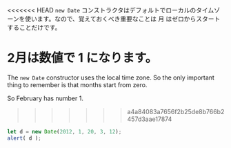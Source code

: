 <<<<<<< HEAD
`new Date` コンストラクタはデフォルトでローカルのタイムゾーンを使います。なので、覚えておくべき重要なことは 月 はゼロからスタートすることだけです。

2月は数値で 1 になります。
=======
The `new Date` constructor uses the local time zone. So the only important thing to remember is that months start from zero.

So February has number 1.
>>>>>>> a4a84083a7656f2b25de8b766b2457d3aae17874

```js run
let d = new Date(2012, 1, 20, 3, 12);
alert( d );
```
